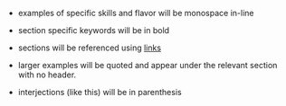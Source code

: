 - examples of specific skills and flavor will be monospace in-line
    
- section specific keywords will be in bold
    
- sections will be referenced using [links](https://github.com/harleydutton/Tabula-Rasa/blob/develop/tabula-rasa.md#legend)
    
- larger examples will be quoted and appear under the relevant section with no header.
    
- interjections (like this) will be in parenthesis